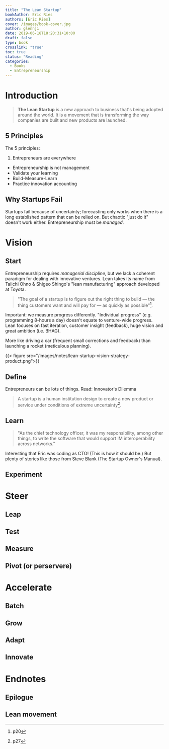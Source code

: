 ```yaml
---
title: "The Lean Startup"
bookAuthor: Eric Ries
authors: [Eric Ries]
cover: /images/book-cover.jpg
author: glennji
date: 2019-06-18T18:20:31+10:00
draft: false
type: book
crosslink: "true"
toc: true
status: "Reading"
categories:
  - Books
  - Entrepreneurship
---
```

# Introduction
> **The Lean Startup** is a new approach to business that's being adopted around the world. It is a movement that is transforming the way companies are built and new products are launched.

## 5 Principles
The 5 principles:

  1. Entrepreneurs are everywhere
  + Entrepreneurship is not management
  + Validate your learning
  + Build-Measure-Learn
  + Practice innovation accounting

## Why Startups Fail
Startups fail because of uncertainty; forecasting only works when there is a long established pattern that can be relied on. But chaotic "just do it" doesn't work either. Entrepreneurship must be *managed*.

# Vision
## Start
Entrepreneurship requires *managerial discipline*, but we lack a coherent paradigm for dealing with innovative ventures. Lean takes its name from Taiichi Ohno & Shigeo Shingo's "lean manufacturing" approach developed at Toyota.

> "The goal of a startup is to figure out the right thing to build — the thing customers want and will pay for — as quickly as possible"[^1].

[^1]: p20

Important: we measure progress differently. "Individual progress" (e.g. programming 8-hours a day) doesn't equate to venture-wide progress. Lean focuses on fast iteration, customer insight (feedback), huge vision and great ambition (i.e. BHAG).

More like driving a car (frequent small corrections and feedback) than launching a rocket (meticulous planning).

{{< figure src="/images/notes/lean-startup-vision-strategy-product.png">}}

## Define

Entrepreneurs can be lots of things. Read: Innovator's Dilemma

> A startup is a human institution design to create a new product or service under conditions of extreme uncertainty[^2].

[^2]: p27

## Learn
> "As the chief technology officer, it was my responsibility, among other things, to write the software that would support IM interoperability across networks."

Interesting that Eric was coding as CTO! (This is how it should be.) But plenty of stories like those from Steve Blank (The Startup Owner's Manual).

## Experiment

# Steer
## Leap
## Test
## Measure
## Pivot (or perservere)

# Accelerate
## Batch
## Grow
## Adapt
## Innovate

# Endnotes
## Epilogue
## Lean movement
